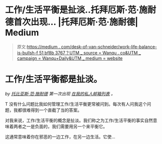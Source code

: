 # 工作/生活平衡是扯淡..托拜厄斯·范·施耐德首次出现… |托拜厄斯·范·施耐德| Medium

> 原文:[https://medium . com/desk-of-van-schneider/work-life-balance-is-bullsh-f 51 bf8b 3767？UTM _ source = Wanqu . co&UTM _ campaign = Wanqu+Daily&UTM _ medium = website](https://medium.com/desk-of-van-schneider/work-life-balance-is-bullshit-f51bf8b3767?utm_source=wanqu.co&utm_campaign=Wanqu+Daily&utm_medium=website)

# 工作/生活平衡都是扯淡。

*by* [*托比亚斯·范·施耐德*](http://www.twitter.com/vanschneider) *第一次出现* [*在我的私人邮箱列表*](http://vip.vanschneider.com) *。*

T 没有什么问题比我如何管理工作/生活平衡更常被问到。每次有人问我这个问题，我都很难得到一个直截了当的答案。

对我来说，工作/生活平衡的概念是扯淡。我们称之为工作/生活平衡的事实自然意味着两者之一是负面的，我们需要用另一个来平衡它。

这通常意味着你在邪恶的一边工作，在另一边生活。它使…